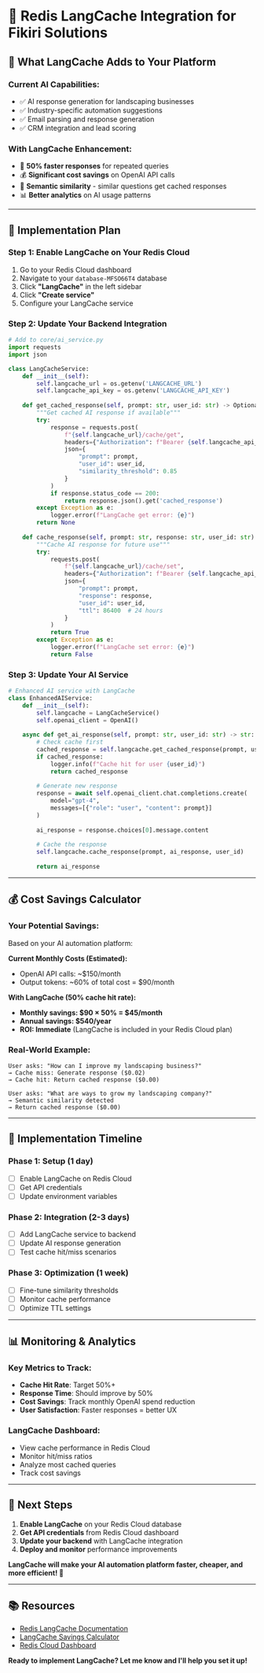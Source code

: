 # 🧠 **Redis LangCache Integration for Fikiri Solutions**

## 🎯 **What LangCache Adds to Your Platform**

### **Current AI Capabilities:**
- ✅ AI response generation for landscaping businesses
- ✅ Industry-specific automation suggestions
- ✅ Email parsing and response generation
- ✅ CRM integration and lead scoring

### **With LangCache Enhancement:**
- 🚀 **50% faster responses** for repeated queries
- 💰 **Significant cost savings** on OpenAI API calls
- 🧠 **Semantic similarity** - similar questions get cached responses
- 📊 **Better analytics** on AI usage patterns

---

## 🔧 **Implementation Plan**

### **Step 1: Enable LangCache on Your Redis Cloud**
1. Go to your Redis Cloud dashboard
2. Navigate to your `database-MFSO66T4` database
3. Click **"LangCache"** in the left sidebar
4. Click **"Create service"**
5. Configure your LangCache service

### **Step 2: Update Your Backend Integration**

```python
# Add to core/ai_service.py
import requests
import json

class LangCacheService:
    def __init__(self):
        self.langcache_url = os.getenv('LANGCACHE_URL')
        self.langcache_api_key = os.getenv('LANGCACHE_API_KEY')
    
    def get_cached_response(self, prompt: str, user_id: str) -> Optional[str]:
        """Get cached AI response if available"""
        try:
            response = requests.post(
                f"{self.langcache_url}/cache/get",
                headers={"Authorization": f"Bearer {self.langcache_api_key}"},
                json={
                    "prompt": prompt,
                    "user_id": user_id,
                    "similarity_threshold": 0.85
                }
            )
            if response.status_code == 200:
                return response.json().get('cached_response')
        except Exception as e:
            logger.error(f"LangCache get error: {e}")
        return None
    
    def cache_response(self, prompt: str, response: str, user_id: str) -> bool:
        """Cache AI response for future use"""
        try:
            requests.post(
                f"{self.langcache_url}/cache/set",
                headers={"Authorization": f"Bearer {self.langcache_api_key}"},
                json={
                    "prompt": prompt,
                    "response": response,
                    "user_id": user_id,
                    "ttl": 86400  # 24 hours
                }
            )
            return True
        except Exception as e:
            logger.error(f"LangCache set error: {e}")
            return False
```

### **Step 3: Update Your AI Service**

```python
# Enhanced AI service with LangCache
class EnhancedAIService:
    def __init__(self):
        self.langcache = LangCacheService()
        self.openai_client = OpenAI()
    
    async def get_ai_response(self, prompt: str, user_id: str) -> str:
        # Check cache first
        cached_response = self.langcache.get_cached_response(prompt, user_id)
        if cached_response:
            logger.info(f"Cache hit for user {user_id}")
            return cached_response
        
        # Generate new response
        response = await self.openai_client.chat.completions.create(
            model="gpt-4",
            messages=[{"role": "user", "content": prompt}]
        )
        
        ai_response = response.choices[0].message.content
        
        # Cache the response
        self.langcache.cache_response(prompt, ai_response, user_id)
        
        return ai_response
```

---

## 💰 **Cost Savings Calculator**

### **Your Potential Savings:**
Based on your AI automation platform:

**Current Monthly Costs (Estimated):**
- OpenAI API calls: ~$150/month
- Output tokens: ~60% of total cost = $90/month

**With LangCache (50% cache hit rate):**
- **Monthly savings: $90 × 50% = $45/month**
- **Annual savings: $540/year**
- **ROI: Immediate** (LangCache is included in your Redis Cloud plan)

### **Real-World Example:**
```
User asks: "How can I improve my landscaping business?"
→ Cache miss: Generate response ($0.02)
→ Cache hit: Return cached response ($0.00)

User asks: "What are ways to grow my landscaping company?"
→ Semantic similarity detected
→ Return cached response ($0.00)
```

---

## 🚀 **Implementation Timeline**

### **Phase 1: Setup (1 day)**
- [ ] Enable LangCache on Redis Cloud
- [ ] Get API credentials
- [ ] Update environment variables

### **Phase 2: Integration (2-3 days)**
- [ ] Add LangCache service to backend
- [ ] Update AI response generation
- [ ] Test cache hit/miss scenarios

### **Phase 3: Optimization (1 week)**
- [ ] Fine-tune similarity thresholds
- [ ] Monitor cache performance
- [ ] Optimize TTL settings

---

## 📊 **Monitoring & Analytics**

### **Key Metrics to Track:**
- **Cache Hit Rate**: Target 50%+
- **Response Time**: Should improve by 50%
- **Cost Savings**: Track monthly OpenAI spend reduction
- **User Satisfaction**: Faster responses = better UX

### **LangCache Dashboard:**
- View cache performance in Redis Cloud
- Monitor hit/miss ratios
- Analyze most cached queries
- Track cost savings

---

## 🎯 **Next Steps**

1. **Enable LangCache** on your Redis Cloud database
2. **Get API credentials** from Redis Cloud dashboard
3. **Update your backend** with LangCache integration
4. **Deploy and monitor** performance improvements

**LangCache will make your AI automation platform faster, cheaper, and more efficient! 🚀**

---

## 📚 **Resources**

- [Redis LangCache Documentation](https://redis.io/docs/latest/operate/rc/langcache/)
- [LangCache Savings Calculator](https://redis.io/langcache-calculator)
- [Redis Cloud Dashboard](https://app.redislabs.com)

**Ready to implement LangCache? Let me know and I'll help you set it up!**
